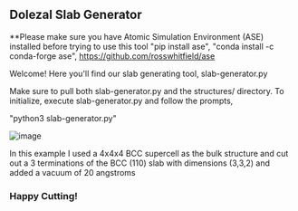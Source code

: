 ## Dolezal Slab Generator
**Please make sure you have Atomic Simulation Environment (ASE) installed before trying to use this tool "pip install ase", "conda install -c conda-forge ase", https://github.com/rosswhitfield/ase

Welcome! Here you'll find our slab generating tool, slab-generator.py

Make sure to pull both slab-generator.py and the structures/ directory. To initialize, execute slab-generator.py and follow the prompts, 

"python3 slab-generator.py"

![image](https://user-images.githubusercontent.com/47109396/143624193-dc7d8af7-1c48-421d-9699-0b4bc3cd0d5a.png)

In this example I used a 4x4x4 BCC supercell as the bulk structure and cut out a 3 terminations of the BCC (110) slab with dimensions (3,3,2) and added a vacuum of 20 angstroms
### Happy Cutting!
